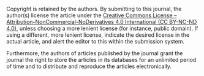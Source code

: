 Copyright is retained by the authors. By submitting to this journal, the author(s) license the article under the [Creative Commons License – Attribution-NonCommercial-NoDerivatives 4.0 International (CC BY-NC-ND 4.0)](https://creativecommons.org/licenses/by-nc-nd/4.0/), unless choosing a more lenient license (for instance, public domain). If using a different, more lenient license, indicate the desired license in the actual article, and alert the editor to this within the submission system.

Furthermore, the authors of articles published by the journal grant the journal the right to store the articles in its databases for an unlimited period of time and to distribute and reproduce the articles electronically. 


